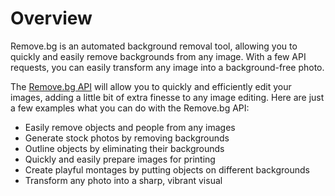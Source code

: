 # Overview

Remove.bg is an automated background removal tool, allowing you to quickly and
easily remove backgrounds from any image. With a few API requests, you can
easily transform any image into a background-free photo.

The [Remove.bg API](https://remove.bg) will allow you to quickly and
efficiently edit your images, adding a little bit of extra finesse to any image
editing. Here are just a few examples what you can do with the Remove.bg API:

- Easily remove objects and people from any images
- Generate stock photos by removing backgrounds
- Outline objects by eliminating their backgrounds
- Quickly and easily prepare images for printing
- Create playful montages by putting objects on different backgrounds
- Transform any photo into a sharp, vibrant visual
